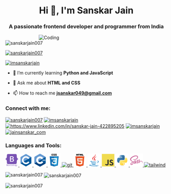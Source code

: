 <h1 align="center">Hi 👋, I'm Sanskar Jain</h1>
<h3 align="center">A passionate frontend developer and programmer from India</h3>
<img align="right" alt="Coding" width="400" src="https://cdn.dribbble.com/users/1162077/screenshots/3848914/programmer.gif"/>
<p align="left"> <img src="https://komarev.com/ghpvc/?username=sanskarjain007&label=Profile%20views&color=0e75b6&style=flat" alt="sanskarjain007" /> </p>

<p align="left"> <a href="https://github.com/ryo-ma/github-profile-trophy"><img src="https://github-profile-trophy.vercel.app/?username=sanskarjain007" alt="sanskarjain007" /></a> </p>

<p align="left"> <a href="https://twitter.com/imsanskarjain" target="blank"><img src="https://img.shields.io/twitter/follow/imsanskarjain?logo=twitter&style=for-the-badge" alt="imsanskarjain" /></a> </p>

- 🌱 I’m currently learning **Python and JavaScript**

- 💬 Ask me about **HTML and CSS**

- 📫 How to reach me **jsanskar049@gmail.com**

<h3 align="left">Connect with me:</h3>
<p align="left">
<a href="https://codepen.io/sanskarjain007" target="blank"><img align="center" src="https://raw.githubusercontent.com/rahuldkjain/github-profile-readme-generator/master/src/images/icons/Social/codepen.svg" alt="sanskarjain007" height="30" width="40" /></a>
<a href="https://twitter.com/imsanskarjain" target="blank"><img align="center" src="https://raw.githubusercontent.com/rahuldkjain/github-profile-readme-generator/master/src/images/icons/Social/twitter.svg" alt="imsanskarjain" height="30" width="40" /></a>
<a href="https://linkedin.com/in/https://www.linkedin.com/in/sanskar-jain-422895205" target="blank"><img align="center" src="https://raw.githubusercontent.com/rahuldkjain/github-profile-readme-generator/master/src/images/icons/Social/linked-in-alt.svg" alt="https://www.linkedin.com/in/sanskar-jain-422895205" height="30" width="40" /></a>
<a href="https://instagram.com/imsanskarjain" target="blank"><img align="center" src="https://raw.githubusercontent.com/rahuldkjain/github-profile-readme-generator/master/src/images/icons/Social/instagram.svg" alt="imsanskarjain" height="30" width="40" /></a>
<a href="https://www.hackerrank.com/jainsanskar_com" target="blank"><img align="center" src="https://raw.githubusercontent.com/rahuldkjain/github-profile-readme-generator/master/src/images/icons/Social/hackerrank.svg" alt="jainsanskar_com" height="30" width="40" /></a>
</p>

<h3 align="left">Languages and Tools:</h3>
<p align="left"> <a href="https://getbootstrap.com" target="_blank" rel="noreferrer"> <img src="https://raw.githubusercontent.com/devicons/devicon/master/icons/bootstrap/bootstrap-plain-wordmark.svg" alt="bootstrap" width="40" height="40"/> </a> <a href="https://www.cprogramming.com/" target="_blank" rel="noreferrer"> <img src="https://raw.githubusercontent.com/devicons/devicon/master/icons/c/c-original.svg" alt="c" width="40" height="40"/> </a> <a href="https://www.w3schools.com/cpp/" target="_blank" rel="noreferrer"> <img src="https://raw.githubusercontent.com/devicons/devicon/master/icons/cplusplus/cplusplus-original.svg" alt="cplusplus" width="40" height="40"/> </a> <a href="https://www.w3schools.com/css/" target="_blank" rel="noreferrer"> <img src="https://raw.githubusercontent.com/devicons/devicon/master/icons/css3/css3-original-wordmark.svg" alt="css3" width="40" height="40"/> </a> <a href="https://git-scm.com/" target="_blank" rel="noreferrer"> <img src="https://www.vectorlogo.zone/logos/git-scm/git-scm-icon.svg" alt="git" width="40" height="40"/> </a> <a href="https://www.w3.org/html/" target="_blank" rel="noreferrer"> <img src="https://raw.githubusercontent.com/devicons/devicon/master/icons/html5/html5-original-wordmark.svg" alt="html5" width="40" height="40"/> </a> <a href="https://www.java.com" target="_blank" rel="noreferrer"> <img src="https://raw.githubusercontent.com/devicons/devicon/master/icons/java/java-original.svg" alt="java" width="40" height="40"/> </a> <a href="https://developer.mozilla.org/en-US/docs/Web/JavaScript" target="_blank" rel="noreferrer"> <img src="https://raw.githubusercontent.com/devicons/devicon/master/icons/javascript/javascript-original.svg" alt="javascript" width="40" height="40"/> </a> <a href="https://www.python.org" target="_blank" rel="noreferrer"> <img src="https://raw.githubusercontent.com/devicons/devicon/master/icons/python/python-original.svg" alt="python" width="40" height="40"/> </a> <a href="https://sass-lang.com" target="_blank" rel="noreferrer"> <img src="https://raw.githubusercontent.com/devicons/devicon/master/icons/sass/sass-original.svg" alt="sass" width="40" height="40"/> </a> <a href="https://tailwindcss.com/" target="_blank" rel="noreferrer"> <img src="https://www.vectorlogo.zone/logos/tailwindcss/tailwindcss-icon.svg" alt="tailwind" width="40" height="40"/> </a> </p>

<p><img align="left" src="https://github-readme-stats.vercel.app/api/top-langs?username=sanskarjain007&show_icons=true&locale=en&layout=compact" alt="sanskarjain007" /></p>

<p>&nbsp;<img align="center" src="https://github-readme-stats.vercel.app/api?username=sanskarjain007&show_icons=true&locale=en" alt="sanskarjain007" /></p>

<p><img align="center" src="https://github-readme-streak-stats.herokuapp.com/?user=sanskarjain007&" alt="sanskarjain007" /></p>

